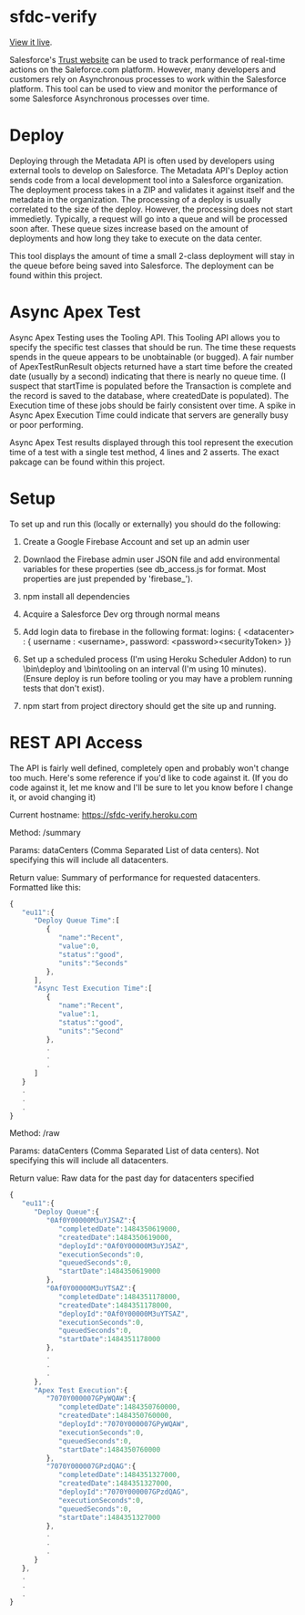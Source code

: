 # sfdc-verify

[View it live](https://sfdc-verify.heroku.com).

Salesforce's [Trust website](https://trust.salesforce.com/en/) can be used to track performance of real-time actions on the Saleforce.com platform. However, many developers and customers rely on Asynchronous processes to work within the Salesforce platform. This tool can be used to view and monitor the performance of some Salesforce Asynchronous processes over time. 

# Deploy

Deploying through the Metadata API is often used by developers using external tools to develop on Salesforce. The Metadata API's Deploy action sends code from a local development tool into a Salesforce organization. The deployment process takes in a ZIP and validates it against itself and the metadata in the organization. The processing of a deploy is usually correlated to the size of the deploy. However, the processing does not start immedietly. Typically, a request will go into a queue and will be processed soon after. These queue sizes increase based on the amount of deployments and how long they take to execute on the data center. 

This tool displays the amount of time a small 2-class deployment will stay in the queue before being saved into Salesforce. The deployment can be found within this project. 

# Async Apex Test

Async Apex Testing uses the Tooling API. This Tooling API allows you to specify the specific test classes that should be run. The time these requests spends in the queue appears to be unobtainable (or bugged). A fair number of ApexTestRunResult objects returned have a start time before the created date (usually by a second) indicating that there is nearly no queue time. (I suspect that startTime is populated before the Transaction is complete and the record is saved to the database, where createdDate is populated). The Execution time of these jobs should be fairly consistent over time. A spike in Async Apex Execution Time could indicate that servers are generally busy or poor performing. 

Async Apex Test results displayed through this tool represent the execution time of a test with a single test method, 4 lines and 2 asserts. The exact pakcage can be found within this project. 

# Setup

To set up and run this (locally or externally) you should do the following:

1) Create a Google Firebase Account and set up an admin user

2) Downlaod the Firebase admin user JSON file and add environmental variables for these properties (see db_access.js for format. Most properties are just prepended by 'firebase_'). 

3) npm install all dependencies

4) Acquire a Salesforce Dev org through normal means

5) Add login data to firebase in the following format: logins: { \<datacenter> : { username : \<username>, password: \<password>\<securityToken> }} 

6) Set up a scheduled process (I'm using Heroku Scheduler Addon) to run \bin\deploy and \bin\tooling on an interval (I'm using 10 minutes). (Ensure deploy is run before tooling or you may have a problem running tests that don't exist). 

7) npm start from project directory should get the site up and running. 

# REST API Access

The API is fairly well defined, completely open and probably won't change too much. Here's some reference if you'd like to code against it. (If you do code against it, let me know and I'll be sure to let you know before I change it, or avoid changing it)

Current hostname: https://sfdc-verify.heroku.com

Method:  /summary

Params: dataCenters (Comma Separated List of data centers). Not specifying this will include all datacenters. 

Return value: Summary of performance for requested datacenters. Formatted like this:

```javascript
{  
   "eu11":{  
      "Deploy Queue Time":[  
         {  
            "name":"Recent",
            "value":0,
            "status":"good",
            "units":"Seconds"
         },
      ],
      "Async Test Execution Time":[  
         {  
            "name":"Recent",
            "value":1,
            "status":"good",
            "units":"Second"
         },
         .
         .
         .
      ]
   }
   .
   .
   .
}
```

Method:  /raw

Params: dataCenters (Comma Separated List of data centers). Not specifying this will include all datacenters. 

Return value: Raw data for the past day for datacenters specified

```javascript 
{  
   "eu11":{  
      "Deploy Queue":{  
         "0Af0Y00000M3uYJSAZ":{  
            "completedDate":1484350619000,
            "createdDate":1484350619000,
            "deployId":"0Af0Y00000M3uYJSAZ",
            "executionSeconds":0,
            "queuedSeconds":0,
            "startDate":1484350619000
         },
         "0Af0Y00000M3uYTSAZ":{  
            "completedDate":1484351178000,
            "createdDate":1484351178000,
            "deployId":"0Af0Y00000M3uYTSAZ",
            "executionSeconds":0,
            "queuedSeconds":0,
            "startDate":1484351178000
         },
         .
         .
         .
      },
      "Apex Test Execution":{  
         "7070Y000007GPyWQAW":{  
            "completedDate":1484350760000,
            "createdDate":1484350760000,
            "deployId":"7070Y000007GPyWQAW",
            "executionSeconds":0,
            "queuedSeconds":0,
            "startDate":1484350760000
         },
         "7070Y000007GPzdQAG":{  
            "completedDate":1484351327000,
            "createdDate":1484351327000,
            "deployId":"7070Y000007GPzdQAG",
            "executionSeconds":0,
            "queuedSeconds":0,
            "startDate":1484351327000
         },
         .
         .
         .
      }
   },
   .
   .
   .
}

```
